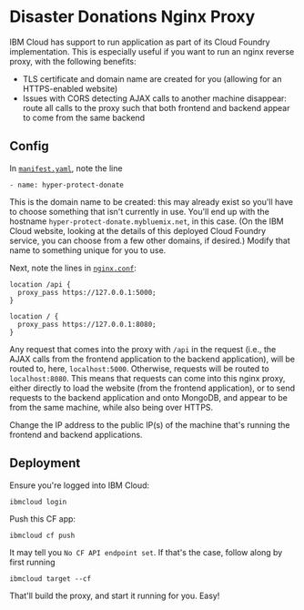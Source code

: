 # Disaster Donations Nginx Proxy

IBM Cloud has support to run application as part of its Cloud Foundry
implementation. This is especially useful if you want to run an nginx
reverse proxy, with the following benefits:

- TLS certificate and domain name are created for you (allowing for an
  HTTPS-enabled website)
- Issues with CORS detecting AJAX calls to another machine disappear:
  route all calls to the proxy such that both frontend and backend
  appear to come from the same backend


## Config

In [`manifest.yaml`](./manifest.yaml), note the line

```
- name: hyper-protect-donate
```

This is the domain name to be created: this may already exist so
you'll have to choose something that isn't currently in use. You'll
end up with the hostname `hyper-protect-donate.mybluemix.net`, in this
case. (On the IBM Cloud website, looking at the details of this
deployed Cloud Foundry service, you can choose from a few other
domains, if desired.) Modify that name to something unique for you to
use.

Next, note the lines in [`nginx.conf`](./nginx.conf):

```
location /api {
  proxy_pass https://127.0.0.1:5000;
}

location / {
  proxy_pass https://127.0.0.1:8080;
}
```

Any request that comes into the proxy with `/api` in the request
(i.e., the AJAX calls from the frontend application to the backend
application), will be routed to, here, `localhost:5000`. Otherwise,
requests will be routed to `localhost:8080`. This means that requests
can come into this nginx proxy, either directly to load the website
(from the frontend application), or to send requests to the backend
application and onto MongoDB, and appear to be from the same machine,
while also being over HTTPS.

Change the IP address to the public IP(s) of the machine that's
running the frontend and backend applications.


## Deployment

Ensure you're logged into IBM Cloud:

```
ibmcloud login
```

Push this CF app:

```
ibmcloud cf push
```

It may tell you `No CF API endpoint set`. If that's the case, follow
along by first running

```
ibmcloud target --cf
```

That'll build the proxy, and start it running for you. Easy!
